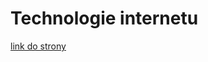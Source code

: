 # Technologie internetu 

<a href="https://jakubkonkol.github.io/pjatk-technologie-internetu/"> link do strony <a/>
